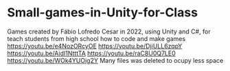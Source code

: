 # Small-games-in-Unity-for-Class
Games created by Fábio Lofredo Cesar in 2022, using Unity and C#, for teach students from high school how to code and make games
https://youtu.be/e4NozORcyOE
https://youtu.be/DjiULL6zqpY
https://youtu.be/AidI1NtttTA
https://youtu.be/raC8U0Q7LE0
https://youtu.be/WOk4YUOig2Y
Many files was deleted to ocupy less space
